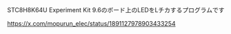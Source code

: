 STC8H8K64U Experiment Kit 9.6のボード上のLEDをLチカするプログラムです

https://x.com/mopurun_elec/status/1891127978903433254

<!--
memo:blink_p6p7_7seg
-->
